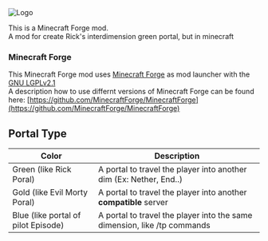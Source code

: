 <img src="src/resources/assets/META-INF/greenportals.png" alt="Logo" title="Logo">


This is a Minecraft Forge mod.  
A mod for create Rick's interdimension green portal, but in minecraft

### Minecraft Forge

This Minecraft Forge mod uses [Minecraft Forge](https://github.com/MinecraftForge/MinecraftForge) as mod launcher with the [GNU LGPLv2.1](https://www.gnu.org/licenses/old-licenses/lgpl-2.1.en.html)  
A description how to use differnt versions of Minecraft Forge can be found here: [https://github.com/MinecraftForge/MinecraftForge](https://github.com/MinecraftForge/MinecraftForge)

## Portal Type

| Color  | Description |
| ------------- | ------------- |
| Green (like Rick Poral) | A portal to travel the player into another dim (Ex: Nether, End..) |
| Gold (like Evil Morty Poral) | A portal to travel the player into another **compatible** server |
| Blue (like portal of pilot Episode) | A portal to travel the player into the same dimension, like /tp commands |
